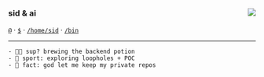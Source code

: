 
### sid & ai <img align="right" src="https://komarev.com/ghpvc/?username=sidharthpunathil&color=blueviolet">
 [`@`](mailto:sidharthpunathil714@gmail.com) · [`$`](https://www.buymeacoffee.com/sidharthp) · [`/home/sid`](https://sidharth.co/) · [`/bin`](https://linkedin.com/in/sidharthpunathil)

----

```
- 👨‍🍳 sup? brewing the backend potion
- 🥊 sport: exploring loopholes + POC  
- 🐉 fact: god let me keep my private repos
```
